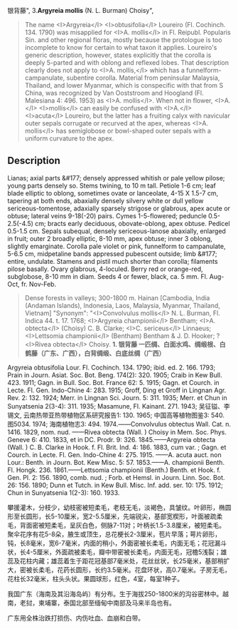 银背藤",
3.**Argyreia mollis** (N. L. Burman) Choisy",

> The name &lt;I&gt;Argyreia&lt;/I&gt; &lt;I&gt;obtusifolia&lt;/I&gt; Loureiro (Fl. Cochinch. 134. 1790) was misapplied for &lt;I&gt;A. mollis&lt;/I&gt; in Fl. Reipubl. Popularis Sin. and other regional floras, mostly because the protologue is too incomplete to know for certain to what taxon it applies. Loureiro's generic description, however, states explicitly that the corolla is deeply 5-parted and with oblong and reflexed lobes. That description clearly does not apply to &lt;I&gt;A. mollis,&lt;/I&gt; which has a funnelform-campanulate, subentire corolla. Material from peninsular Malaysia, Thailand, and lower Myanmar, which is conspecific with that from S China, was recognized by Van Ooststroom and Hoogland (Fl. Malesiana 4: 496. 1953) as &lt;I&gt;A. mollis&lt;/I&gt;. When not in flower, &lt;I&gt;A.&lt;/I&gt; &lt;I&gt;mollis&lt;/I&gt; can easily be confused with &lt;I&gt;A.&lt;/I&gt; &lt;I&gt;acuta&lt;/I&gt; Loureiro, but the latter has a fruiting calyx with navicular outer sepals corrugate or recurved at the apex, whereas &lt;I&gt;A. mollis&lt;/I&gt; has semiglobose or bowl-shaped outer sepals with a uniform curvature to the apex.

## Description
Lianas; axial parts &amp;#177; densely appressed whitish or pale yellow pilose; young parts densely so. Stems twining, to 10 m tall. Petiole 1-6 cm; leaf blade elliptic to oblong, sometimes ovate or lanceolate, 4-15 X 1.5-7 cm, tapering at both ends, abaxially densely silvery white or dull yellow sericeous-tomentose, adaxially sparsely strigose or glabrous, apex acute or obtuse; lateral veins 9-18(-20) pairs. Cymes 1-5-flowered; peduncle 0.5-2.5(-4.5) cm; bracts early deciduous, obovate-oblong, apex obtuse. Pedicel 0.5-1.5 cm. Sepals subequal, densely sericeous-lanose abaxially, enlarged in fruit; outer 2 broadly elliptic, 8-10 mm, apex obtuse; inner 3 oblong, slightly emarginate. Corolla pale violet or pink, funnelform to campanulate, 5-6.5 cm, midpetaline bands appressed pubescent outside; limb &amp;#177; entire, undulate. Stamens and pistil much shorter than corolla; filaments pilose basally. Ovary glabrous, 4-loculed. Berry red or orange-red, subglobose, 8-10 mm in diam. Seeds 4 or fewer, black, ca. 5 mm. Fl. Aug-Oct, fr. Nov-Feb.

> Dense forests in valleys; 300-1800 m. Hainan [Cambodia, India (Andaman Islands), Indonesia, Laos, Malaysia, Myanmar, Thailand, Vietnam]
  "Synonym": "&lt;I&gt;Convolvulus mollis&lt;/I&gt; N. L. Burman, Fl. Indica 44. t. 17. 1768; &lt;I&gt;Argyreia championii&lt;/I&gt; Bentham; &lt;I&gt;A. obtecta&lt;/I&gt; (Choisy) C. B. Clarke; &lt;I&gt;C. sericeus&lt;/I&gt; Linnaeus; &lt;I&gt;Lettsomia championii&lt;/I&gt; (Bentham) Bentham &amp; J. D. Hooker; ?&lt;I&gt;Rivea obtecta&lt;/I&gt; Choisy.
**1. 银背藤 一匹绸、白面水鸡、绸缎根、白鹤藤（广东、广西），白背绸缎、白底丝绸（广西）**

Argyreia obtusifolia Lour. Fl. Cochinch. 134. 1790; ibid. ed. 2. 166. 1793; Prain in Journ. Asiat. Soc. Bot. Beng. 174(2): 320. 1905; Craib in Kew Bull. 423. 1911; Gagn. in Bull. Soc. Bot. France 62: 5. 1915; Gagn. et Courch. in Lecte. Fl. Gen. Indo-Chine 4: 283. 1915; Groff, Ding et Groff in Lingnan Agr. Rev. 2: 132. 1924; Merr. in Lingnan Sci. Journ. 5: 311. 1935; Merr. et Chun in Sunyatsenia 2(3-4): 311. 1935; Masamune, Fl. Kainant. 271. 1943; 吴征镒、李锡文, 云南热带亚热带植物区系研究报告1: 130. 1965; 中国高等植物图鉴3: 540. 图5034. 1974; 海南植物志3: 494. 1974.——Convolvulus obtectus Wall. Cat. n. 1416. 1829, nom. nud. ——Rivea obtecta (Wall. ) Choisy in Mem. Soc. Phys. Geneve 6: 410. 1833, et in DC. Prodr. 9: 326. 1845.——Argyreia obtecta (Wall. ) C. B. Clarke in Hook. f. Fl. Brit. Ind. 4: 186. 1883, cum var. ; Gagn. et Courch. in Lecte. Fl. Gen. Indo-Chine 4: 275. 1915. ——A. acuta auct. non Lour.: Benth. in Journ. Bot. Kew Misc. 5: 57. 1853.——A. championii Benth. Fl. Hongk. 236. 1861.——Lettsomia championii (Benth.) Benth. et Hook. f. Gen. Pl. 2: 156. 1890, comb. nud. ; Forb. et Hemsl. in Journ. Linn. Soc. Bot. 26: 156. 1890; Dunn et Tutch. in Kew Bull. Misc. Inf. add. ser. 10: 175. 1912; Chun in Sunyatsenia 1(2-3): 160. 1933.

攀援灌木，分枝少，幼枝密被短柔毛，老枝无毛，淡褐色，具皱纹。叶卵形，椭圆形至长圆形，长5-10厘米，宽2-5.5厘米，先端锐尖，基部宽楔形，叶面被疏柔毛，背面密被短柔毛，呈灰白色，侧脉7-11对；叶柄长1.5-3.8厘米，被短柔毛。聚伞花序有花5-8朵，腋生或顶生，总花梗长2-3厘米，苞片早落；萼片卵形，钝，长8毫米，宽6-7毫米，内面的稍小，外面密被长柔毛，内面无毛；花冠漏斗状，长4-5厘米，外面疏被柔毛，瓣中带密被长柔毛，内面无毛，冠檐5浅裂；雄蕊及花柱内藏；雄蕊着生于距花冠基部7毫米处，花丝丝状，长25毫米，基部稍扩大，密被长柔毛，花药长圆形，长约3.5毫米。花盘环状，高0.7毫米。子房无毛，花柱长32毫米，柱头头状。果圆球形，红色，4室，每室1种子。

我国广东（海南及其沿海岛屿）有分布。生于海拔250-1800米的沟谷密林中。越南，老挝，柬埔寨，泰国北部至缅甸中南部及马来半岛也有。

广东用全株治跌打损伤、内伤吐血、血崩和白带。
